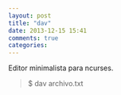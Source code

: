 ```yaml
---
layout: post
title: "dav"
date: 2013-12-15 15:41
comments: true
categories: 
---
```

Editor minimalista para ncurses.

>$ dav archivo.txt

